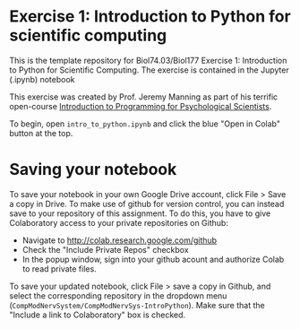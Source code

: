 # Exercise 1: Introduction to Python for scientific computing

This is the template repository for Biol74.03/Biol177 Exercise 1: Introduction to Python for Scientific Computing. The exercise is contained in the Jupyter (.ipynb) notebook

This exercise was created by Prof. Jeremy Manning as part of his terrific open-course [Introduction to Programming for Psychological Scientists](https://github.com/ContextLab/cs-for-psych).


To begin, open `intro_to_python.ipynb` and click the blue "Open in Colab" button at the top. 

# Saving your notebook

To save your notebook in your own Google Drive account, click File > Save a copy in Drive. To make use of github for version control, you can instead save to your repository of this assignment. To do this, you have to give Colaboratory access to your private repositories on Github:

- Navigate to http://colab.research.google.com/github
- Check the "Include Private Repos" checkbox
- In the popup window, sign into your github acount and authorize Colab to read private files. 

To save your updated notebook, click File > save a copy in Github, and select the corresponding repository in the dropdown menu (`CompModNervSystem/CompModNervSys-IntroPython`). Make sure that the "Include a link to Colaboratory" box is checked. 